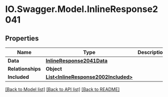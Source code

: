 # IO.Swagger.Model.InlineResponse2041
## Properties

Name | Type | Description | Notes
------------ | ------------- | ------------- | -------------
**Data** | [**InlineResponse2041Data**](InlineResponse2041Data.md) |  | [optional] 
**Relationships** | **Object** |  | [optional] 
**Included** | [**List&lt;InlineResponse2002Included&gt;**](InlineResponse2002Included.md) |  | [optional] 

[[Back to Model list]](../README.md#documentation-for-models) [[Back to API list]](../README.md#documentation-for-api-endpoints) [[Back to README]](../README.md)

